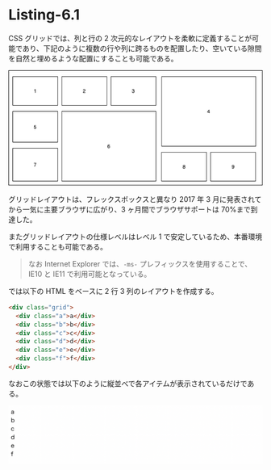 # Listing-6.1

CSS グリッドでは、列と行の 2 次元的なレイアウトを柔軟に定義することが可能であり、下記のように複数の行や列に跨るものを配置したり、空いている隙間を自然と埋めるような配置にすることも可能である。

![](../assets/grid-sample.png)

グリッドレイアウトは、フレックスボックスと異なり 2017 年 3 月に発表されてから一気に主要ブラウザに広がり、3 ヶ月間でブラウザサポートは 70%まで到達した。

またグリッドレイアウトの仕様レベルはレベル 1 で安定しているため、本番環境で利用することも可能である。

> なお Internet Explorer では、`-ms-` プレフィックスを使用することで、IE10 と IE11 で利用可能となっている。

では以下の HTML をベースに 2 行 3 列のレイアウトを作成する。

```html
<div class="grid">
  <div class="a">a</div>
  <div class="b">b</div>
  <div class="c">c</div>
  <div class="d">d</div>
  <div class="e">e</div>
  <div class="f">f</div>
</div>
```

なおこの状態では以下のように縦並べで各アイテムが表示されているだけである。

![](assets/2021-10-24-22-49-35.png)
